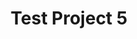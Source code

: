 ---
title: Test Project 5
image: '/images/projects/05.jpg'
isProject: true
order: 1
layout: project
---